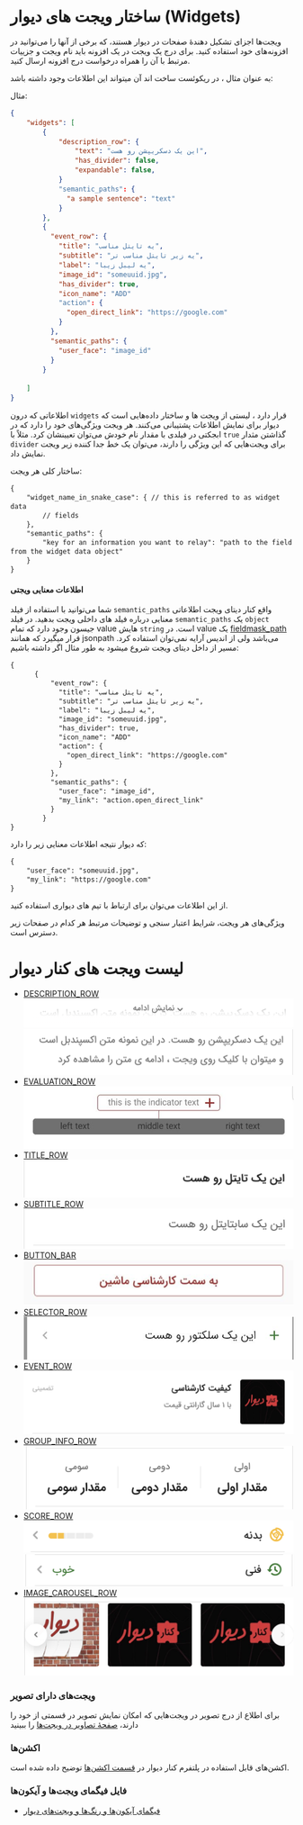 # ساختار ویجت های دیوار (Widgets)
ویجت‌ها اجزای تشکیل دهندهٔ صفحات در دیوار هستند، که برخی از آنها را می‌توانید در افزونه‌های خود استفاده کنید.
برای درج یک ویجت در یک افزونه باید نام ویجت و جزییات مرتبط با آن را همراه درخواست درج افزونه ارسال کنید.

به عنوان مثال ، در ریکوئست ساخت اند آن میتواند این اطلاعات وجود داشته باشد:

مثال:
```JSON
{
    "widgets": [
        {
            "description_row": {
                "text": "این یک دسکریپشن رو هست",
                "has_divider": false,
                "expandable": false,
            }
            "semantic_paths": {
              "a sample sentence": "text"
            }
        },
        {
          "event_row": {
            "title": "یه تایتل مناسب",
            "subtitle": "یه زیر تایتل مناسب تر",
            "label": "یه لیبل زیبا",
            "image_id": "someuuid.jpg",
            "has_divider": true,
            "icon_name": "ADD"
            "action": {
              "open_direct_link": "https://google.com"
            }
          },
          "semantic_paths": {
            "user_face": "image_id"
          }
        }

    ]
}
```

اطلاعاتی که درون `widgets` قرار دارد ، لیستی از ویجت ها و ساختار داده‌هایی است که دیوار برای نمایش اطلاعات پشتیبانی می‌کنند.
هر ویجت ویژگی‌های خود را دارد که در ابجکتی در فیلدی با مقدار نام خودش  می‌توان تعیینشان کرد. مثلاً با `true` گذاشتن مثدار `divider` برای ویجت‌هایی که این ویژگی را دارند، می‌توان یک خط جدا کننده زیر ویجت نمایش داد.

ساختار کلی هر ویجت:

```json5
{
    "widget_name_in_snake_case": { // this is referred to as widget data
        // fields
    },
    "semantic_paths": {
        "key for an information you want to relay": "path to the field from the widget data object"
    }
}
```
#### اطلاعات معنایی ویجتی
شما می‌توانید با استفاده از فیلد `semantic_paths` واقع کنار دیتای ویجت اطلاعاتی معنایی درباره فیلد های داخلی ویجت بدهید.
در فیلد `semantic_paths` یک `object` جیسون وجود دارد که تمام value هایش `string` است.
در value یک [fieldmask_path](https://github.com/protocolbuffers/protobuf/blob/main/src/google/protobuf/field_mask.proto) قرار میگیرد که همانند jsonpath می‌باشد ولی از اندیس آرایه نمی‌توان استفاده کرد.
مسیر از داخل دیتای ویجت شروع میشود به طور مثال اگر داشته باشیم:
```
{
      {
          "event_row": {
            "title": "یه تایتل مناسب",
            "subtitle": "یه زیر تایتل مناسب تر",
            "label": "یه لیبل زیبا",
            "image_id": "someuuid.jpg",
            "has_divider": true,
            "icon_name": "ADD"
            "action": {
              "open_direct_link": "https://google.com"
            }
          },
          "semantic_paths": {
            "user_face": "image_id",
            "my_link": "action.open_direct_link"
          }
        }
}
```
که دیوار نتیجه اطلاعات معنایی زیر را دارد:
```
{
    "user_face": "someuuid.jpg",
    "my_link": "https://google.com"
}
```
از این اطلاعات می‌توان برای ارتباط با تیم های دیواری استفاده کنید.

ویژگی‌های هر ویجت، شرایط اعتبار سنجی و توضیحات مرتبط هر کدام در صفحات زیر دسترس‌ است.
# لیست ویجت های کنار دیوار
- [DESCRIPTION_ROW](./description_row.md)
![DESCRIPTION_ROW](doc-images/description_row_not_expanded.png)
![DESCRIPTION_ROW](doc-images/description_row_expanded.png)
- [EVALUATION_ROW](./evaluation_row.md)
![EVALUATION_ROW](doc-images/evaluation_row.png)
- [TITLE_ROW](./title_row.md)
![TITLE_ROW](doc-images/title_row.png)
- [SUBTITLE_ROW](./subtitle_row.md)
![SUBTITLE_ROW](doc-images/subtitle_row.png)
- [BUTTON_BAR](./button_bar.md)
![BUTTON_BAR](doc-images/wide_button_bar.png)
- [SELECTOR_ROW](./selector_row.md)
![SELECTOR_ROW](doc-images/selector_row.png)
- [EVENT_ROW](./event_row.md)
![EVENT_ROW](doc-images/event_row.png)
- [GROUP_INFO_ROW](./group_info_row.md)
![GROUP_INFO_ROW](doc-images/group_info_row.png)
- [SCORE_ROW](./score_row.md)
![SCORE_ROW](doc-images/score_row_percentage.png)
![SCORE_ROW](doc-images/score_row_descriptive.png)
- [IMAGE_CAROUSEL_ROW](./score_row.md)
![SCORE_ROW](doc-images/image_carousel_row.png)
### ویجت‌های دارای تصویر
برای اطلاع از درج تصویر در ویجت‌هایی که امکان نمایش تصویر در قسمتی از خود را دارند، [صفحهٔ تصاویر در ویجت‌ها](./image.md) را ببینید

### اکشن‌ها
اکشن‌های قابل استفاده در پلتفرم کنار دیوار در
[قسمت اکشن‌ها](./actions/ReadMe.md)
توضیح داده شده است.

### فایل فیگمای ویجت‌ها و آیکون‌ها

- [فیگمای آیکون‌ها و رنگ‌ها و ویجت‌های دیوار](https://www.figma.com/file/ZhhSihwKTjiER1VUDX4ovh/%F0%9F%93%92-Kenar-Docs-(WIP)?type=design&node-id=2-4&mode=design&t=RbiQ2ay29ombNJKz-11)
